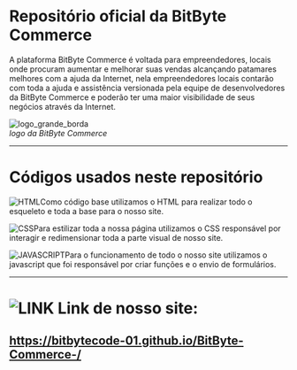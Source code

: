 # Repositório oficial da BitByte Commerce 
 A plataforma BitByte Commerce é voltada para empreendedores, locais onde procuram  aumentar e melhorar suas vendas alcançando patamares melhores com a ajuda da Internet, nela empreendedores locais contarão com toda a ajuda e assistência versionada pela equipe de desenvolvedores da BitByte Commerce e poderão ter uma maior visibilidade de seus negócios através da Internet.

![logo_grande_borda](https://github.com/user-attachments/assets/33d01a15-eb3f-46ac-b934-45214f653d82)
<br>_logo da BitByte Commerce_ 

  <hr>
  
 # Códigos usados neste repositório
 ![HTML](https://github.com/user-attachments/assets/3445911c-caa6-460b-8913-1b1beb395b9e)Como código base utilizamos o HTML para realizar todo o esqueleto e toda a base para o nosso site. 

 ![CSS](https://github.com/user-attachments/assets/6a84b5dc-8c9b-4790-9bea-493263c3d7e5)Para estilizar toda a nossa página utilizamos o CSS responsável por interagir e redimensionar toda a parte visual de nosso site.
 
 ![JAVASCRIPT](https://github.com/user-attachments/assets/88c3e884-bc23-4af2-97c1-eea3b9a02f2c)Para o funcionamento de todo o nosso site utilizamos o javascript que foi responsável por criar funções e o envio de  formulários.

  <hr>

  # ![LINK](https://github.com/user-attachments/assets/60885b81-19de-4565-8a13-7ea996605924) Link de nosso site:

##  https://bitbytecode-01.github.io/BitByte-Commerce-/




